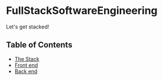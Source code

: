 # FullStackSoftwareEngineering

Let's get stacked!

## Table of Contents

-   [The Stack](./le/0_stack/README.md)
-   [Front end](./le/1_frontend/README.md)
-   [Back end](./le/2_backend/README.md)
